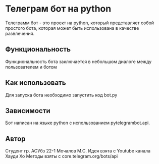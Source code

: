 # Телеграм бот на python
Телеграмм бот - это проект на python, который представляет собой простого бота, которая может быть использована в качестве развлечения.
## Функциональность
Функциональность бота заключается в небольшом диалоге между пользователем и ботом
## Как использовать
Для запуска бота необходимо запустить код bot.py
## Зависимости
Бот написан на языке python с использованием pytelegrambot.api.
## Автор
Студент  гр. АСУбз 22-1  Мочалов М.С.
Идея взята с Youtube канала Хауди Хо 
Методы взяты с core.telegram.org/bots/api
